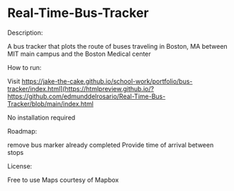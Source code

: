 # Real-Time-Bus-Tracker

Description:

A bus tracker that plots the route of buses traveling in Boston, MA between MIT main campus and the Boston Medical center

How to run:

Visit https://jake-the-cake.github.io/school-work/portfolio/bus-tracker/index.html](https://htmlpreview.github.io/?https://github.com/edmunddelrosario/Real-Time-Bus-Tracker/blob/main/index.html

No installation required

Roadmap:

remove bus marker already completed
Provide time of arrival between stops

License:

Free to use
Maps courtesy of Mapbox
